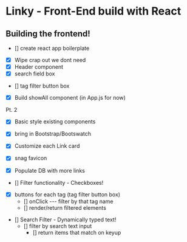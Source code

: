 # Linky - Front-End build with React

## Building the frontend!

- [] create react app boilerplate
 - [x] Wipe crap out we dont need
 - [x] Header component
 - [x] search field box
 - [] tag filter button box
 - [x] Build showAll component (in App.js for now)

Pt. 2

 - [x] Basic style existing components
 - [x] bring in Bootstrap/Bootswatch
 - [x] Customize each Link card
  - [x] snag favicon

- [x] Populate DB with more links

- [] Filter functionality - Checkboxes!
 - [x] buttons for each tag (tag filter button box)
    - [] onClick --- filter by that tag name
    - [] render/return filtered elements

- [] Search Filter - Dynamically typed text!
  - [] filter by search text input
    - [] return items that match on keyup
